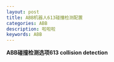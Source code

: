 ```yaml
---
layout: post
title: ABB机器人613碰撞检测配置
categories: ABB
description: 啦啦啦
keywords: ABB
---
```


**ABB碰撞检测选项613 collision detection**
